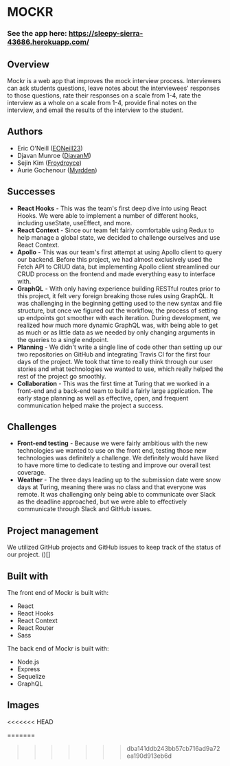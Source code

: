 # MOCKR

### See the app here: https://sleepy-sierra-43686.herokuapp.com/

## Overview
Mockr is a web app that improves the mock interview process. Interviewers can ask students questions, leave notes about the interviewees' responses to those questions, rate their responses on a scale from 1-4, rate the interview as a whole on a scale from 1-4, provide final notes on the interview, and email the results of the interview to the student.

## Authors
* Eric O'Neill ([EONeill23](https://github.com/eoneill23))
* Djavan Munroe ([DjavanM](https://github.com/DjavanM))
* Sejin Kim ([Froydroyce](https://github.com/FroydRoyce))
* Aurie Gochenour ([Myrdden](https://github.com/Myrdden))

## Successes
* **React Hooks** - This was the team's first deep dive into using React Hooks. We were able to implement a number of different hooks, including useState, useEffect, and more.
* **React Context** - Since our team felt fairly comfortable using Redux to help manage a global state, we decided to challenge ourselves and use React Context.
* **Apollo** - This was our team's first attempt at using Apollo client to query our backend. Before this project, we had almost exclusively used the Fetch API to CRUD data, but implementing Apollo client streamlined our CRUD process on the frontend and made everything easy to interface with.
* **GraphQL** - With only having experience building RESTful routes prior to this project, it felt very foreign breaking those rules using GraphQL. It was challenging in the beginning getting used to the new syntax and file structure, but once we figured out the workflow, the process of setting up endpoints got smoother with each iteration. During development, we realized how much more dynamic GraphQL was, with being able to get as much or as little data as we needed by only changing arguments in the queries to a single endpoint. 
* **Planning** - We didn't write a single line of code other than setting up our two repositories on GitHub and integrating Travis CI for the first four days of the project. We took that time to really think through our user stories and what technologies we wanted to use, which really helped the rest of the project go smoothly.
* **Collaboration** - This was the first time at Turing that we worked in a front-end and a back-end team to build a fairly large application. The early stage planning as well as effective, open, and frequent communication helped make the project a success.

## Challenges
* **Front-end testing** - Because we were fairly ambitious with the new technologies we wanted to use on the front end, testing those new technologies was definitely a challenge. We definitely would have liked to have more time to dedicate to testing and improve our overall test coverage.
* **Weather** - The three days leading up to the submission date were snow days at Turing, meaning there was no class and that everyone was remote. It was challenging only being able to communicate over Slack as the deadline approached, but we were able to effectively communicate through Slack and GitHub issues.

## Project management
We utilized GitHub projects and GitHub issues to keep track of the status of our project.
()[]

## Built with
The front end of Mockr is built with:
* React
* React Hooks
* React Context
* React Router
* Sass

The back end of Mockr is built with:
* Node.js
* Express
* Sequelize
* GraphQL

## Images
<<<<<<< HEAD

=======
>>>>>>> dba141ddb243bb57cb716ad9a72ea190d913eb6d
